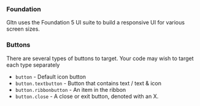 ### Foundation
Gltn uses the Foundation 5 UI suite to build a responsive UI for various screen sizes. 

### Buttons
There are several types of buttons to target. Your code may wish to target each type separately

* `button` - Default icon button
* `button.textbutton` - Button that contains text / text & icon
* `button.ribbonbutton` - An item in the ribbon
* `button.close` - A close or exit button, denoted with an X.